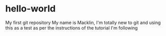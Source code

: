 # hello-world
My first git repository 
My name is Macklin, I'm totally new to git and using this as a test as per the instructions of the tutorial I'm following 
